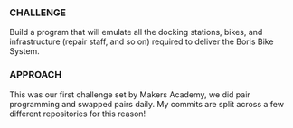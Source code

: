 ### CHALLENGE
Build a program that will emulate all the docking stations, bikes, and infrastructure (repair staff, and so on) required to deliver the Boris Bike System.  
### APPROACH  
This was our first challenge set by Makers Academy, we did pair programming and swapped pairs daily. My commits are split across a few different repositories for this reason! 
